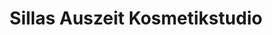 ---
title: "Sillas Auszeit Kosmetikstudio"
url: /kehl/sillas-auszeit-kosmetikstudio/
shop: Kosmetik
---
